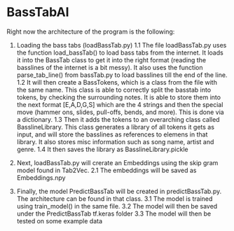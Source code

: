 # BassTabAI
 
Right now the architecture of the program is the following:

1. Loading the bass tabs (loadBassTab.py)
	1.1 The file loadBassTab.py uses the function load_bassTab() to load bass tabs from the internet. It loads it into the BassTab class to get it into the right format (reading the basslines of the internet is a bit messy). It also uses the function parse_tab_line() from bassTab.py to load basslines till the end of the line.
	1.2 It will then create a BassTokens, which is a class from the file with the same name. This class is able to correctly split the basstab into tokens, by checking the surrounding notes. 
		It is able to store them into the next format [E,A,D,G,S] which are the 4 strings and then the special move (hammer ons, slides, pull-offs, bends, and more). This is done via a dictionary.
	1.3 Then it adds the tokens to an overarching class called BasslineLibrary. This class generates a library of all tokens it gets as input, and will store the basslines as references to elemens in that library. It also stores misc information such as song name, artist and genre.
	1.4 It then saves the library as BasslineLibrary.pickle

2. Next, loadBassTab.py will crerate an Embeddings using the skip gram model found in Tab2Vec.
	2.1 The embeddings will be saved as Embeddings.npy

3. Finally, the model PredictBassTab will be created in predictBassTab.py. The architecture can be found in that class.
	3.1 The model is trained using train_model() in the same file. 
	3.2 The model will then be saved under the PredictBassTab tf.keras folder
	3.3 The model will then be tested on some example data